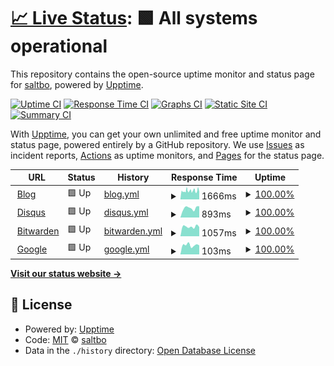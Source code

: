# [📈 Live Status](https://demo.upptime.js.org): <!--live status--> **🟩 All systems operational**

This repository contains the open-source uptime monitor and status page for [saltbo](https://saltbo.cn), powered by [Upptime](https://github.com/upptime/upptime).

[![Uptime CI](https://github.com/saltbo/status/workflows/Uptime%20CI/badge.svg)](https://github.com/saltbo/status/actions?query=workflow%3A%22Uptime+CI%22)
[![Response Time CI](https://github.com/saltbo/status/workflows/Response%20Time%20CI/badge.svg)](https://github.com/saltbo/status/actions?query=workflow%3A%22Response+Time+CI%22)
[![Graphs CI](https://github.com/saltbo/status/workflows/Graphs%20CI/badge.svg)](https://github.com/saltbo/status/actions?query=workflow%3A%22Graphs+CI%22)
[![Static Site CI](https://github.com/saltbo/status/workflows/Static%20Site%20CI/badge.svg)](https://github.com/saltbo/status/actions?query=workflow%3A%22Static+Site+CI%22)
[![Summary CI](https://github.com/saltbo/status/workflows/Summary%20CI/badge.svg)](https://github.com/saltbo/status/actions?query=workflow%3A%22Summary+CI%22)

With [Upptime](https://upptime.js.org), you can get your own unlimited and free uptime monitor and status page, powered entirely by a GitHub repository. We use [Issues](https://github.com/saltbo/status/issues) as incident reports, [Actions](https://github.com/saltbo/status/actions) as uptime monitors, and [Pages](https://demo.upptime.js.org) for the status page.

<!--start: status pages-->
<!-- This summary is generated by Upptime (https://github.com/upptime/upptime) -->
<!-- Do not edit this manually, your changes will be overwritten -->
<!-- prettier-ignore -->
| URL | Status | History | Response Time | Uptime |
| --- | ------ | ------- | ------------- | ------ |
| <img alt="" src="https://icons.duckduckgo.com/ip3/saltbo.cn.ico" height="13"> [Blog](https://saltbo.cn) | 🟩 Up | [blog.yml](https://github.com/saltbo/status/commits/HEAD/history/blog.yml) | <details><summary><img alt="Response time graph" src="./graphs/blog/response-time-week.png" height="20"> 1666ms</summary><br><a href="https://status.saltbo.cn/history/blog"><img alt="Response time 1861" src="https://img.shields.io/endpoint?url=https%3A%2F%2Fraw.githubusercontent.com%2Fsaltbo%2Fstatus%2FHEAD%2Fapi%2Fblog%2Fresponse-time.json"></a><br><a href="https://status.saltbo.cn/history/blog"><img alt="24-hour response time 1444" src="https://img.shields.io/endpoint?url=https%3A%2F%2Fraw.githubusercontent.com%2Fsaltbo%2Fstatus%2FHEAD%2Fapi%2Fblog%2Fresponse-time-day.json"></a><br><a href="https://status.saltbo.cn/history/blog"><img alt="7-day response time 1666" src="https://img.shields.io/endpoint?url=https%3A%2F%2Fraw.githubusercontent.com%2Fsaltbo%2Fstatus%2FHEAD%2Fapi%2Fblog%2Fresponse-time-week.json"></a><br><a href="https://status.saltbo.cn/history/blog"><img alt="30-day response time 1640" src="https://img.shields.io/endpoint?url=https%3A%2F%2Fraw.githubusercontent.com%2Fsaltbo%2Fstatus%2FHEAD%2Fapi%2Fblog%2Fresponse-time-month.json"></a><br><a href="https://status.saltbo.cn/history/blog"><img alt="1-year response time 1859" src="https://img.shields.io/endpoint?url=https%3A%2F%2Fraw.githubusercontent.com%2Fsaltbo%2Fstatus%2FHEAD%2Fapi%2Fblog%2Fresponse-time-year.json"></a></details> | <details><summary><a href="https://status.saltbo.cn/history/blog">100.00%</a></summary><a href="https://status.saltbo.cn/history/blog"><img alt="All-time uptime 99.63%" src="https://img.shields.io/endpoint?url=https%3A%2F%2Fraw.githubusercontent.com%2Fsaltbo%2Fstatus%2FHEAD%2Fapi%2Fblog%2Fuptime.json"></a><br><a href="https://status.saltbo.cn/history/blog"><img alt="24-hour uptime 100.00%" src="https://img.shields.io/endpoint?url=https%3A%2F%2Fraw.githubusercontent.com%2Fsaltbo%2Fstatus%2FHEAD%2Fapi%2Fblog%2Fuptime-day.json"></a><br><a href="https://status.saltbo.cn/history/blog"><img alt="7-day uptime 100.00%" src="https://img.shields.io/endpoint?url=https%3A%2F%2Fraw.githubusercontent.com%2Fsaltbo%2Fstatus%2FHEAD%2Fapi%2Fblog%2Fuptime-week.json"></a><br><a href="https://status.saltbo.cn/history/blog"><img alt="30-day uptime 99.94%" src="https://img.shields.io/endpoint?url=https%3A%2F%2Fraw.githubusercontent.com%2Fsaltbo%2Fstatus%2FHEAD%2Fapi%2Fblog%2Fuptime-month.json"></a><br><a href="https://status.saltbo.cn/history/blog"><img alt="1-year uptime 99.32%" src="https://img.shields.io/endpoint?url=https%3A%2F%2Fraw.githubusercontent.com%2Fsaltbo%2Fstatus%2FHEAD%2Fapi%2Fblog%2Fuptime-year.json"></a></details>
| <img alt="" src="https://icons.duckduckgo.com/ip3/disqus.saltbo.cn.ico" height="13"> [Disqus](https://disqus.saltbo.cn) | 🟩 Up | [disqus.yml](https://github.com/saltbo/status/commits/HEAD/history/disqus.yml) | <details><summary><img alt="Response time graph" src="./graphs/disqus/response-time-week.png" height="20"> 893ms</summary><br><a href="https://status.saltbo.cn/history/disqus"><img alt="Response time 994" src="https://img.shields.io/endpoint?url=https%3A%2F%2Fraw.githubusercontent.com%2Fsaltbo%2Fstatus%2FHEAD%2Fapi%2Fdisqus%2Fresponse-time.json"></a><br><a href="https://status.saltbo.cn/history/disqus"><img alt="24-hour response time 1068" src="https://img.shields.io/endpoint?url=https%3A%2F%2Fraw.githubusercontent.com%2Fsaltbo%2Fstatus%2FHEAD%2Fapi%2Fdisqus%2Fresponse-time-day.json"></a><br><a href="https://status.saltbo.cn/history/disqus"><img alt="7-day response time 893" src="https://img.shields.io/endpoint?url=https%3A%2F%2Fraw.githubusercontent.com%2Fsaltbo%2Fstatus%2FHEAD%2Fapi%2Fdisqus%2Fresponse-time-week.json"></a><br><a href="https://status.saltbo.cn/history/disqus"><img alt="30-day response time 1026" src="https://img.shields.io/endpoint?url=https%3A%2F%2Fraw.githubusercontent.com%2Fsaltbo%2Fstatus%2FHEAD%2Fapi%2Fdisqus%2Fresponse-time-month.json"></a><br><a href="https://status.saltbo.cn/history/disqus"><img alt="1-year response time 1002" src="https://img.shields.io/endpoint?url=https%3A%2F%2Fraw.githubusercontent.com%2Fsaltbo%2Fstatus%2FHEAD%2Fapi%2Fdisqus%2Fresponse-time-year.json"></a></details> | <details><summary><a href="https://status.saltbo.cn/history/disqus">100.00%</a></summary><a href="https://status.saltbo.cn/history/disqus"><img alt="All-time uptime 99.99%" src="https://img.shields.io/endpoint?url=https%3A%2F%2Fraw.githubusercontent.com%2Fsaltbo%2Fstatus%2FHEAD%2Fapi%2Fdisqus%2Fuptime.json"></a><br><a href="https://status.saltbo.cn/history/disqus"><img alt="24-hour uptime 100.00%" src="https://img.shields.io/endpoint?url=https%3A%2F%2Fraw.githubusercontent.com%2Fsaltbo%2Fstatus%2FHEAD%2Fapi%2Fdisqus%2Fuptime-day.json"></a><br><a href="https://status.saltbo.cn/history/disqus"><img alt="7-day uptime 100.00%" src="https://img.shields.io/endpoint?url=https%3A%2F%2Fraw.githubusercontent.com%2Fsaltbo%2Fstatus%2FHEAD%2Fapi%2Fdisqus%2Fuptime-week.json"></a><br><a href="https://status.saltbo.cn/history/disqus"><img alt="30-day uptime 100.00%" src="https://img.shields.io/endpoint?url=https%3A%2F%2Fraw.githubusercontent.com%2Fsaltbo%2Fstatus%2FHEAD%2Fapi%2Fdisqus%2Fuptime-month.json"></a><br><a href="https://status.saltbo.cn/history/disqus"><img alt="1-year uptime 99.99%" src="https://img.shields.io/endpoint?url=https%3A%2F%2Fraw.githubusercontent.com%2Fsaltbo%2Fstatus%2FHEAD%2Fapi%2Fdisqus%2Fuptime-year.json"></a></details>
| <img alt="" src="https://icons.duckduckgo.com/ip3/bitwarden.saltbo.fun.ico" height="13"> [Bitwarden](https://bitwarden.saltbo.fun) | 🟩 Up | [bitwarden.yml](https://github.com/saltbo/status/commits/HEAD/history/bitwarden.yml) | <details><summary><img alt="Response time graph" src="./graphs/bitwarden/response-time-week.png" height="20"> 1057ms</summary><br><a href="https://status.saltbo.cn/history/bitwarden"><img alt="Response time 1190" src="https://img.shields.io/endpoint?url=https%3A%2F%2Fraw.githubusercontent.com%2Fsaltbo%2Fstatus%2FHEAD%2Fapi%2Fbitwarden%2Fresponse-time.json"></a><br><a href="https://status.saltbo.cn/history/bitwarden"><img alt="24-hour response time 1020" src="https://img.shields.io/endpoint?url=https%3A%2F%2Fraw.githubusercontent.com%2Fsaltbo%2Fstatus%2FHEAD%2Fapi%2Fbitwarden%2Fresponse-time-day.json"></a><br><a href="https://status.saltbo.cn/history/bitwarden"><img alt="7-day response time 1057" src="https://img.shields.io/endpoint?url=https%3A%2F%2Fraw.githubusercontent.com%2Fsaltbo%2Fstatus%2FHEAD%2Fapi%2Fbitwarden%2Fresponse-time-week.json"></a><br><a href="https://status.saltbo.cn/history/bitwarden"><img alt="30-day response time 1155" src="https://img.shields.io/endpoint?url=https%3A%2F%2Fraw.githubusercontent.com%2Fsaltbo%2Fstatus%2FHEAD%2Fapi%2Fbitwarden%2Fresponse-time-month.json"></a><br><a href="https://status.saltbo.cn/history/bitwarden"><img alt="1-year response time 1172" src="https://img.shields.io/endpoint?url=https%3A%2F%2Fraw.githubusercontent.com%2Fsaltbo%2Fstatus%2FHEAD%2Fapi%2Fbitwarden%2Fresponse-time-year.json"></a></details> | <details><summary><a href="https://status.saltbo.cn/history/bitwarden">100.00%</a></summary><a href="https://status.saltbo.cn/history/bitwarden"><img alt="All-time uptime 99.97%" src="https://img.shields.io/endpoint?url=https%3A%2F%2Fraw.githubusercontent.com%2Fsaltbo%2Fstatus%2FHEAD%2Fapi%2Fbitwarden%2Fuptime.json"></a><br><a href="https://status.saltbo.cn/history/bitwarden"><img alt="24-hour uptime 100.00%" src="https://img.shields.io/endpoint?url=https%3A%2F%2Fraw.githubusercontent.com%2Fsaltbo%2Fstatus%2FHEAD%2Fapi%2Fbitwarden%2Fuptime-day.json"></a><br><a href="https://status.saltbo.cn/history/bitwarden"><img alt="7-day uptime 100.00%" src="https://img.shields.io/endpoint?url=https%3A%2F%2Fraw.githubusercontent.com%2Fsaltbo%2Fstatus%2FHEAD%2Fapi%2Fbitwarden%2Fuptime-week.json"></a><br><a href="https://status.saltbo.cn/history/bitwarden"><img alt="30-day uptime 100.00%" src="https://img.shields.io/endpoint?url=https%3A%2F%2Fraw.githubusercontent.com%2Fsaltbo%2Fstatus%2FHEAD%2Fapi%2Fbitwarden%2Fuptime-month.json"></a><br><a href="https://status.saltbo.cn/history/bitwarden"><img alt="1-year uptime 100.00%" src="https://img.shields.io/endpoint?url=https%3A%2F%2Fraw.githubusercontent.com%2Fsaltbo%2Fstatus%2FHEAD%2Fapi%2Fbitwarden%2Fuptime-year.json"></a></details>
| <img alt="" src="https://icons.duckduckgo.com/ip3/www.google.com.ico" height="13"> [Google](https://www.google.com) | 🟩 Up | [google.yml](https://github.com/saltbo/status/commits/HEAD/history/google.yml) | <details><summary><img alt="Response time graph" src="./graphs/google/response-time-week.png" height="20"> 103ms</summary><br><a href="https://status.saltbo.cn/history/google"><img alt="Response time 114" src="https://img.shields.io/endpoint?url=https%3A%2F%2Fraw.githubusercontent.com%2Fsaltbo%2Fstatus%2FHEAD%2Fapi%2Fgoogle%2Fresponse-time.json"></a><br><a href="https://status.saltbo.cn/history/google"><img alt="24-hour response time 100" src="https://img.shields.io/endpoint?url=https%3A%2F%2Fraw.githubusercontent.com%2Fsaltbo%2Fstatus%2FHEAD%2Fapi%2Fgoogle%2Fresponse-time-day.json"></a><br><a href="https://status.saltbo.cn/history/google"><img alt="7-day response time 103" src="https://img.shields.io/endpoint?url=https%3A%2F%2Fraw.githubusercontent.com%2Fsaltbo%2Fstatus%2FHEAD%2Fapi%2Fgoogle%2Fresponse-time-week.json"></a><br><a href="https://status.saltbo.cn/history/google"><img alt="30-day response time 95" src="https://img.shields.io/endpoint?url=https%3A%2F%2Fraw.githubusercontent.com%2Fsaltbo%2Fstatus%2FHEAD%2Fapi%2Fgoogle%2Fresponse-time-month.json"></a><br><a href="https://status.saltbo.cn/history/google"><img alt="1-year response time 117" src="https://img.shields.io/endpoint?url=https%3A%2F%2Fraw.githubusercontent.com%2Fsaltbo%2Fstatus%2FHEAD%2Fapi%2Fgoogle%2Fresponse-time-year.json"></a></details> | <details><summary><a href="https://status.saltbo.cn/history/google">100.00%</a></summary><a href="https://status.saltbo.cn/history/google"><img alt="All-time uptime 100.00%" src="https://img.shields.io/endpoint?url=https%3A%2F%2Fraw.githubusercontent.com%2Fsaltbo%2Fstatus%2FHEAD%2Fapi%2Fgoogle%2Fuptime.json"></a><br><a href="https://status.saltbo.cn/history/google"><img alt="24-hour uptime 100.00%" src="https://img.shields.io/endpoint?url=https%3A%2F%2Fraw.githubusercontent.com%2Fsaltbo%2Fstatus%2FHEAD%2Fapi%2Fgoogle%2Fuptime-day.json"></a><br><a href="https://status.saltbo.cn/history/google"><img alt="7-day uptime 100.00%" src="https://img.shields.io/endpoint?url=https%3A%2F%2Fraw.githubusercontent.com%2Fsaltbo%2Fstatus%2FHEAD%2Fapi%2Fgoogle%2Fuptime-week.json"></a><br><a href="https://status.saltbo.cn/history/google"><img alt="30-day uptime 100.00%" src="https://img.shields.io/endpoint?url=https%3A%2F%2Fraw.githubusercontent.com%2Fsaltbo%2Fstatus%2FHEAD%2Fapi%2Fgoogle%2Fuptime-month.json"></a><br><a href="https://status.saltbo.cn/history/google"><img alt="1-year uptime 100.00%" src="https://img.shields.io/endpoint?url=https%3A%2F%2Fraw.githubusercontent.com%2Fsaltbo%2Fstatus%2FHEAD%2Fapi%2Fgoogle%2Fuptime-year.json"></a></details>

<!--end: status pages-->

[**Visit our status website →**](https://demo.upptime.js.org)

## 📄 License

- Powered by: [Upptime](https://github.com/upptime/upptime)
- Code: [MIT](./LICENSE) © [saltbo](https://saltbo.cn)
- Data in the `./history` directory: [Open Database License](https://opendatacommons.org/licenses/odbl/1-0/)
